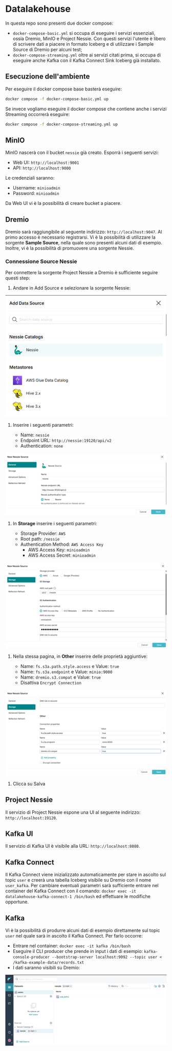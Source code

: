 # Datalakehouse

In questa repo sono presenti due docker compose:

- `docker-compose-basic.yml` si occupa di eseguire i servizi essenziali, ossia Dremio, MinIO e Project Nessie. Con questi servizi l'utente è libero di scrivere dati a piacere in formato Iceberg e di utilizzare i Sample Source di Dremio per alcuni test;
- `docker-compose-streaming.yml` oltre ai servizi citati prima, si occupa di eseguire anche Kafka con il Kafka Connect Sink Iceberg già installato.

## Esecuzione dell'ambiente

Per eseguire il docker compose base basterà eseguire:

```bash
docker compose -f docker-compose-basic.yml up
```

Se invece vogliamo eseguire il docker compose che contiene anche i servizi Streaming occorrerà eseguire:

```bash
docker compose -f docker-compose-streaming.yml up
```

## MinIO

MinIO nascerà con il bucket `nessie` già creato. Esporrà i seguenti servizi:

- Web UI: `http://localhost:9001`
- API: `http://localhost:9000`

Le credenziali saranno:

- Username: `minioadmin`
- Password: `minioadmin`

Da Web UI vi è la possibilità di creare bucket a piacere.

## Dremio

Dremio sarà raggiungibile al seguente indirizzo: `http://localhost:9047`. Al primo accesso è necessario registrarsi. Vi è la possibilità di utilizzare la sorgente **Sample Source**, nella quale sono presenti alcuni dati di esempio. Inoltre, vi è la possibilità di promuovere una sorgente Nessie.

### Connessione Source Nessie

Per connettere la sorgente Project Nessie a Dremio è sufficiente seguire questi step:

1. Andare in Add Source e selezionare la sorgente Nessie:

![source](img/conn1.png)

1. Inserire i seguenti parametri:

    - Name: `nessie`
    - Endpoint URL: `http://nessie:19120/api/v2`
    - Authentication: `none`

![source-1](img/conn2.png)

1. In **Storage** inserire i seguenti parametri:
  
    - Storage Provider: `AWS`
    - Root path: `/nessie`
    - Authentication Method: `AWS Access Key`
      - AWS Access Key: `minioadmin`
      - AWS Access Secret: `minioadmin`

![source-2](img/conn3.png)

1. Nella stessa pagina, in **Other** inserire delle proprietà aggiuntive:

    - Name: `fs.s3a.path.style.access` e Value: `true`
    - Name: `fs.s3a.endpoint` e Value: `minio:9000`
    - Name: `dremio.s3.compat` e Value: `true`
    - Disattiva `Encrypt Connection`

![source-3](img/conn4.png)

1. Clicca su Salva

## Project Nessie

Il servizio di Project Nessie espone una UI al seguente indirizzo: `http://localhost:19120`.

## Kafka UI

Il servizio di Kafka UI è visibile alla URL: `http://localhost:8080`.

## Kafka Connect

Il Kafka Connect viene inizializzato automaticamente per stare in ascolto sul topic `user` e creerà una tabella Iceberg visibile su Dremio con il nome `user_kafka`. Per cambiare eventuali parametri sarà sufficiente entrare nel container del Kafka Connect con il comando: `docker exec -it datalakehouse-kafka-connect-1 /bin/bash` ed effettuare le modifiche opportune.

## Kafka

Vi è la possibilità di produrre alcuni dati di esempio direttamente sul topic `user` nel quale sarà in ascolto il Kafka Connect. Per farlo occorre:

- Entrare nel container: `docker exec -it kafka /bin/bash`
- Eseguire il CLI producer che prende in input i dati di esempio: `kafka-console-producer --bootstrap-server localhost:9092 --topic user < /kafka-example-data/records.txt`
- I dati saranno visibili su Dremio:

![final](img/kafka-dremio.png)

